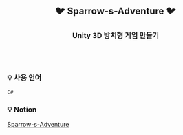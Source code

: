 <br/>

## <p align="center">  🐦 Sparrow-s-Adventure 🐦

### <p align="center"> Unity 3D 방치형 게임 만들기 </p> 

<br/>
<br/>

### :bulb: 사용 언어
```
C#
```

### :bulb: Notion    
[Sparrow-s-Adventure](https://www.notion.so/Sparrow-s-Adventure-225f886a94ae4973a1769b38712332a2)


